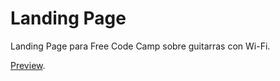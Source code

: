 # Landing Page

Landing Page para Free Code Camp sobre guitarras con Wi-Fi.

[Preview](https://federico-taborda.github.io/Landing-Page/).